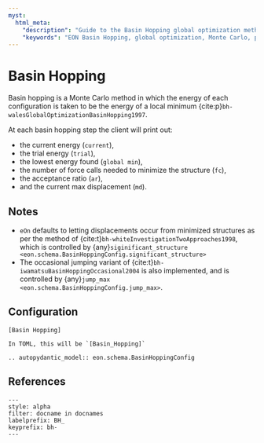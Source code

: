 ```yaml
---
myst:
  html_meta:
    "description": "Guide to the Basin Hopping global optimization method in EON for exploring potential energy surfaces."
    "keywords": "EON Basin Hopping, global optimization, Monte Carlo, potential energy surface"
---
```


# Basin Hopping

Basin hopping is a Monte Carlo method in which the energy of each configuration
is taken to be the energy of a local minimum
{cite:p}`bh-walesGlobalOptimizationBasinHopping1997`.

At each basin hopping step the client will print out:
- the current energy (`current`),
- the trial energy (`trial`),
- the lowest energy found (`global min`),
- the number of force calls needed to minimize the structure (`fc`),
- the acceptance ratio (`ar`),
- and the current max displacement (`md`).

## Notes

- `eOn` defaults to letting displacements occur from minimized structures as per
  the method of {cite:t}`bh-whiteInvestigationTwoApproaches1998`, which is
  controlled by {any}`siginificant_structure
  <eon.schema.BasinHoppingConfig.significant_structure>`
- The occasional jumping variant of {cite:t}`bh-iwamatsuBasinHoppingOccasional2004`
  is also implemented, and is controlled by
  {any}`jump_max <eon.schema.BasinHoppingConfig.jump_max>`.

## Configuration

```{code-block} ini
[Basin Hopping]
```

```{versionchanged} 3.1_TBA
In TOML, this will be `[Basin_Hopping]`
```

```{eval-rst}
.. autopydantic_model:: eon.schema.BasinHoppingConfig
```

## References


```{bibliography}
---
style: alpha
filter: docname in docnames
labelprefix: BH_
keyprefix: bh-
---
```
